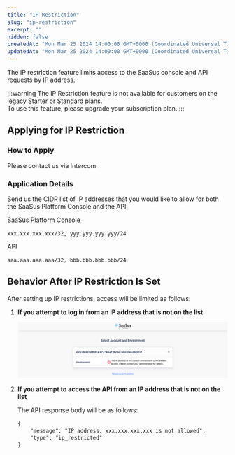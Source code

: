 ```yaml
---
title: "IP Restriction"
slug: "ip-restriction"
excerpt: ""
hidden: false
createdAt: "Mon Mar 25 2024 14:00:00 GMT+0000 (Coordinated Universal Time)"
updatedAt: "Mon Mar 25 2024 14:00:00 GMT+0000 (Coordinated Universal Time)"
---
```


The IP restriction feature limits access to the SaaSus console and API requests by IP address.

:::warning
The IP Restriction feature is not available for customers on the legacy Starter or Standard plans.  
To use this feature, please upgrade your subscription plan.
:::

## Applying for IP Restriction

### How to Apply

Please contact us via Intercom.

### Application Details

Send us the CIDR list of IP addresses that you would like to allow for both the SaaSus Platform Console and the API.

  SaaSus Platform Console
  ```
  xxx.xxx.xxx.xxx/32, yyy.yyy.yyy.yyy/24
  ```
  API
  ```
  aaa.aaa.aaa.aaa/32, bbb.bbb.bbb.bbb/24
  ```

## Behavior After IP Restriction Is Set

After setting up IP restrictions, access will be limited as follows:

1. **If you attempt to log in from an IP address that is not on the list**

   ![ip-restriction-1](/img/part-4/application-settings/ip-restriction/ip-restriction-1.png)

2. **If you attempt to access the API from an IP address that is not on the list**

   The API response body will be as follows:
   ```
   {
       "message": "IP address: xxx.xxx.xxx.xxx is not allowed",
       "type": "ip_restricted"
   }
   ```
